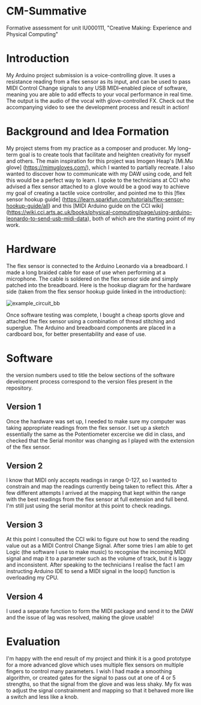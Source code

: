 # CM-Summative
Formative assessment for unit IU000111, "Creative Making: Experience and Physical Computing"

# Introduction
My Arduino project submission is a voice-controlling glove. It uses a resistance reading from a flex sensor as its input, and can be used to pass MIDI Control Change signals to any USB MIDI–enabled piece of software, meaning you are able to add effects to your vocal performance in real time. The output is the audio of the vocal with glove-controlled FX. Check out the accompanying video to see the development process and result in action!

# Background and Idea Formation
My project stems from my practice as a composer and producer. My long–term goal is to create tools that facilitate and heighten creativity for myself and others. The main inspiration for this project was Imogen Heap's [Mi.Mu glove] (https://mimugloves.com/), which I wanted to partially recreate. I also wanted to discover how to communicate with my DAW using code, and felt this would be a perfect way to learn. I spoke to the technicians at CCI who advised a flex sensor attached to a glove would be a good way to achieve my goal of creating a tactile voice controller, and pointed me to this [flex sensor hookup guide] (https://learn.sparkfun.com/tutorials/flex-sensor-hookup-guide/all) and this [MIDI Arduino guide on the CCI wiki] (https://wiki.cci.arts.ac.uk/books/physical-computing/page/using-arduino-leonardo-to-send-usb-midi-data), both of which are the starting point of my work. 

# Hardware
The flex sensor is connected to the Arduino Leonardo via a breadboard. I made a long braided cable for ease of use when performing at a microphone. The cable is soldered on the flex sensor side and simply patched into the breadboard. Here is the hookup diagram for the hardware side (taken from the flex sensor hookup guide linked in the introduction): 

![example_circuit_bb](https://github.com/arturopolizzi/CM-Summative/assets/118212728/d64ef977-38a1-4662-9d53-bcfa0d7653e7)

Once software testing was complete, I bought a cheap sports glove and attached the flex sensor using a combination of thread stitching and superglue. The Arduino and breadboard components are placed in a cardboard box, for better presentability and ease of use.

# Software
the version numbers used to title the below sections of the software development process correspond to the version files present in the repository.

## Version 1
Once the hardware was set up, I needed to make sure my computer was taking appropriate readings from the flex sensor. I set up a sketch essentially the same as the Potentiometer excercise we did in class, and checked that the Serial monitor was changing as I played with the extension of the flex sensor.

## Version 2
I know that MIDI only accepts readings in range 0-127, so I wanted to constrain and map the readings currently being taken to reflect this. After a few different attempts I arrived at the mapping that kept within the range with the best readings from the flex sensor at full extension and full bend. I'm still just using the serial monitor at this point to check readings.

## Version 3
At this point I consulted the CCI wiki to figure out how to send the reading value out as a MIDI Control Change Signal. After some tries I am able to get Logic (the software I use to make music) to recognise the incoming MIDI signal and map it to a parameter such as the volume of  track, but it is laggy and inconsistent. After speaking to the technicians I realise the fact I am instructing Arduino IDE to send a MIDI signal in the loop() function is overloading my CPU.

## Version 4
I used a separate function to form the MIDI package and send it to the DAW and the issue of lag was resolved, making the glove usable!

# Evaluation
I'm happy with the end result of my project and think it is a good prototype for a more advanced glove which uses multiple flex sensors on multiple fingers to control many parameters. I wish I had made a smoothing algorithm, or created gates for the signal to pass out at one of 4 or 5 strengths, so that the signal from the glove and was less shaky. My fix was to adjust the signal constrainment and mapping so that it behaved more like a switch and less like a knob.
